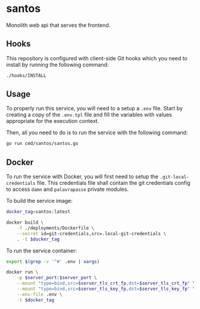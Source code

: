 # santos

Monolith web api that serves the frontend.

## Hooks

This repository is configured with client-side Git hooks which you need to install by running the following command:

```bash
./hooks/INSTALL
```

## Usage

To properly run this service, you will need to a setup a `.env` file. Start by creating a copy of the `.env.tpl` file and fill the variables with values appropriate for the execution context.

Then, all you need to do is to run the service with the following command:

```bash
go run cmd/santos/santos.go
```

## Docker

To run the service with Docker, you will first need to setup the `.git-local-credentials` file. This credentials file shall contain the git credentials config to access `damn` and `palavrapasse` private modules.

To build the service image:

```bash
docker_tag=santos:latest

docker build \
    -f ./deployments/Dockerfile \
    --secret id=git-credentials,src=.local-git-credentials \
    . -t $docker_tag
```

To run the service container:

```bash
export $(grep -v '^#' .env | xargs)

docker run \
    -p $server_port:$server_port \
    --mount "type=bind,src=$server_tls_crt_fp,dst=$server_tls_crt_fp" \
    --mount "type=bind,src=$server_tls_key_fp,dst=$server_tls_key_fp" \
    --env-file .env \
    -t $docker_tag
```